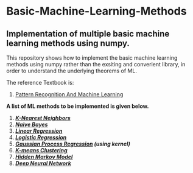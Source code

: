 # Basic-Machine-Learning-Methods
## Implementation of multiple basic machine learning methods using numpy.

This repository shows how to implement the basic machine learning methods using numpy rather than the exsiting and converient library, in order to understand the underlying theorems of ML.

The reference Textbook is:
1. [Pattern Recognition And Machine Learning](http://users.isr.ist.utl.pt/~wurmd/Livros/school/Bishop%20-%20Pattern%20Recognition%20And%20Machine%20Learning%20-%20Springer%20%202006.pdf)


**A list of ML methods to be implemented is given below.**
1. ***[K-Nearest Neighbors](https://github.com/ray-hu/Basic-Machine-Learning-Methods/tree/master/K-Nearest%20Neighbor)***
2. ***[Naive Bayes](https://github.com/ray-hu/Basic-Machine-Learning-Methods/tree/master/Naive%20Bayes%20Classification)***
3. ***[Linear Regression](https://github.com/ray-hu/Basic-Machine-Learning-Methods/tree/master/Linear%20Regression)***
4. ***[Logistic Regression](https://github.com/ray-hu/Basic-Machine-Learning-Methods/tree/master/Logistic%20Regression)***
5. ***[Gaussian Process Regression](https://github.com/ray-hu/Basic-Machine-Learning-Methods/tree/master/Gaussian%20Process%20Regression) (using kernel)***
6. ***[K-means Clustering](https://github.com/ray-hu/Basic-Machine-Learning-Methods/tree/master/K-means%20Clustering)***
7. ***[Hidden Markov Model](https://github.com/ray-hu/Basic-Machine-Learning-Methods/tree/master/Hidden%20Markov%20Model)***
8. ***[Deep Neural Network](https://github.com/ray-hu/Basic-Machine-Learning-Methods/tree/master/Deep%20Neural%20Network)***

